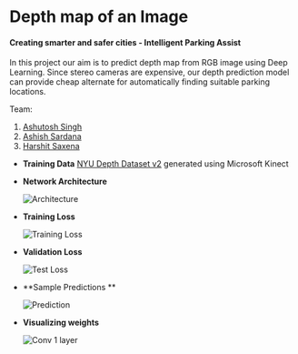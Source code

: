 # Depth map of an Image

#### Creating smarter and safer cities - Intelligent Parking Assist



In this project our aim is to predict depth map from RGB image using Deep Learning. Since stereo cameras are expensive, our depth prediction model can provide cheap alternate for automatically finding suitable parking locations.

Team:

1. [Ashutosh Singh](https://github.com/ashhack)
2. [Ashish Sardana](https://github.com/AshishSardana)
3. [Harshit Saxena](https://github.com/harsh1795) 



* **Training Data**  [NYU Depth Dataset v2](https://cs.nyu.edu/~silberman/datasets/nyu_depth_v2.html) generated using Microsoft Kinect

* **Network Architecture**

   ![Architecture](https://github.com/ashhack/Hack2Innovate/blob/master/png.png)

* **Training Loss**

   ![Training Loss](https://github.com/ashhack/Hack2Innovate/blob/master/training_loss.png)

* **Validation Loss**

   ![Test Loss](https://github.com/ashhack/Hack2Innovate/blob/master/test_loss.png)


* **Sample Predictions **

   ![Prediction](https://github.com/ashhack/Hack2Innovate/blob/master/sample_prediction.png)

* **Visualizing weights**

   ![Conv 1 layer](https://github.com/ashhack/Hack2Innovate/blob/master/Visualising%20Layer.png)
